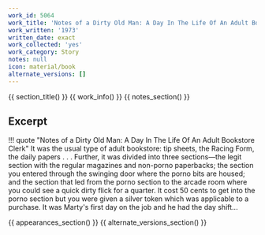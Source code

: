 ```yaml
---
work_id: 5064
work_title: 'Notes of a Dirty Old Man: A Day In The Life Of An Adult Bookstore Clerk'
work_written: '1973'
written_date: exact
work_collected: 'yes'
work_category: Story
notes: null
icon: material/book
alternate_versions: []
---
```


{{ section_title() }}
{{ work_info() }}
{{ notes_section() }}
## Excerpt
!!! quote "Notes of a Dirty Old Man: A Day In The Life Of An Adult Bookstore Clerk"
    It was the usual type of adult bookstore: tip sheets, the Racing Form, the daily papers . . . Further, it was divided into three sections—the legit section with the regular magazines and non-porno paperbacks; the section you entered through the swinging door where the porno bits are housed; and the section that led from the porno section to the arcade room where you could see a quick dirty flick for a quarter. It cost 50 cents to get into the porno section but you were given a silver token which was applicable to a purchase. 
    It was Marty's first day on the job and he had the day shift...

{{ appearances_section() }}
{{ alternate_versions_section() }}
